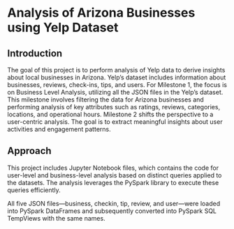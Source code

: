 # Analysis of Arizona Businesses using Yelp Dataset

## Introduction
The goal of this project is to perform analysis of Yelp data to derive insights about local businesses in Arizona. Yelp’s dataset includes information about businesses, reviews, check-ins, tips, and users. For Milestone 1, the focus is on Business Level Analysis, utilizing all the JSON files in the Yelp’s dataset. This milestone involves filtering the data for Arizona businesses and performing analysis of key attributes such as ratings, reviews, categories, locations, and operational hours. Milestone 2 shifts the perspective to a user-centric analysis. The goal is to extract meaningful
insights about user activities and engagement patterns.

## Approach
This project includes Jupyter Notebook files, which contains the code for user-level and business-level analysis based on distinct queries applied to the datasets. The analysis leverages the PySpark library to execute these queries efficiently.

All five JSON files—business, checkin, tip, review, and user—were loaded into PySpark DataFrames and subsequently converted into PySpark SQL TempViews with the same names. 
